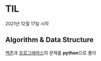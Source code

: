 # TIL
2021년 12월 17일 시작


## Algorithm & Data Structure
[백준](https://www.acmicpc.net/step)과 [프로그래머스](https://programmers.co.kr/learn/challenges?tab=all_challenges)의 문제를 **python**으로 풀이

